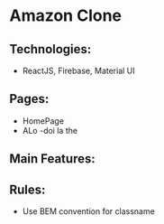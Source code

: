 # Amazon Clone

## Technologies: 

- ReactJS, Firebase, Material UI

## Pages:
- HomePage
- ALo
-doi la the
## Main Features:

## Rules:
- Use BEM convention for classname
